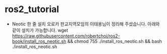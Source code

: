 # ros2_tutorial



- Neotic 한 줄 설치
오로카 판교지역모임의 이태용님이 정리해 주셨습니다.
아래와 같이 설치가 가능합니다.
wget https://raw.githubusercontent.com/robertchoi/ros2-book/install_ros_neotic.sh && chmod 755 ./install_ros_neotic.sh && bash ./install_ros_neotic.sh